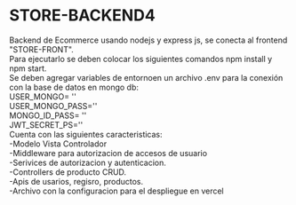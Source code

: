 # STORE-BACKEND4
Backend de Ecommerce usando nodejs y express js, se conecta al frontend "STORE-FRONT".\
Para ejecutarlo se deben colocar los siguientes comandos npm install y npm start.\
Se deben agregar variables de entornoen un archivo .env para la conexión con la base de datos en mongo db:\
USER_MONGO= ''\
USER_MONGO_PASS=''\
MONGO_ID_PASS= ''\
JWT_SECRET_PS=''\
Cuenta con las siguientes caracteristicas:\
-Modelo Vista Controlador\
-Middleware para autorizacion de accesos de usuario\
-Serivices de autorizacion y autenticacion.\
-Controllers de producto CRUD.\
-Apis de usarios, regisro, productos.\
-Archivo con la configuracion para el despliegue en vercel
